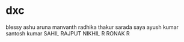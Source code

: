 # dxc
blessy 
ashu
aruna 
manvanth
radhika thakur
sarada saya
ayush kumar
santosh kumar
SAHIL RAJPUT
NIKHIL R
RONAK R
